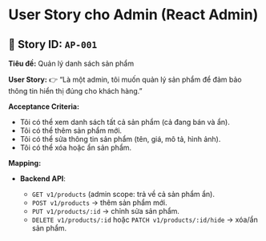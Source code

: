 # User Story cho **Admin** (React Admin)


## 🎯 **Story ID:** `AP-001`

**Tiêu đề:** Quản lý danh sách sản phẩm

**User Story:**
👉 “Là một admin, tôi muốn quản lý sản phẩm để đảm bảo thông tin hiển thị đúng cho khách hàng.”

**Acceptance Criteria:**

* Tôi có thể xem danh sách tất cả sản phẩm (cả đang bán và ẩn).
* Tôi có thể thêm sản phẩm mới.
* Tôi có thể sửa thông tin sản phẩm (tên, giá, mô tả, hình ảnh).
* Tôi có thể xóa hoặc ẩn sản phẩm.

**Mapping:**

* **Backend API**:

  * `GET v1/products` (admin scope: trả về cả sản phẩm ẩn).
  * `POST v1/products` → thêm sản phẩm mới.
  * `PUT v1/products/:id` → chỉnh sửa sản phẩm.
  * `DELETE v1/products/:id` hoặc `PATCH v1/products/:id/hide` → xóa/ẩn sản phẩm.